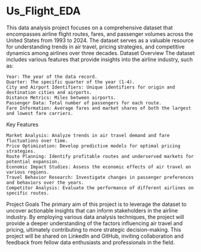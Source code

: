 # Us_Flight_EDA
This data analysis project focuses on a comprehensive dataset that encompasses airline flight routes, fares, and passenger volumes across the United States from 1993 to 2024. The dataset serves as a valuable resource for understanding trends in air travel, pricing strategies, and competitive dynamics among airlines over three decades.
Dataset Overview
The dataset includes various features that provide insights into the airline industry, such as:

    Year: The year of the data record.
    Quarter: The specific quarter of the year (1-4).
    City and Airport Identifiers: Unique identifiers for origin and destination cities and airports.
    Distance Metrics: Miles between airports.
    Passenger Data: Total number of passengers for each route.
    Fare Information: Average fares and market shares of both the largest and lowest fare carriers.

Key Features

    Market Analysis: Analyze trends in air travel demand and fare fluctuations over time.
    Price Optimization: Develop predictive models for optimal pricing strategies.
    Route Planning: Identify profitable routes and underserved markets for potential expansion.
    Economic Impact Studies: Assess the economic effects of air travel on various regions.
    Travel Behavior Research: Investigate changes in passenger preferences and behaviors over the years.
    Competitor Analysis: Evaluate the performance of different airlines on specific routes.

Project Goals
The primary aim of this project is to leverage the dataset to uncover actionable insights that can inform stakeholders in the airline industry. By employing various data analysis techniques, the project will provide a deeper understanding of the factors influencing air travel and pricing, ultimately contributing to more strategic decision-making. This project will be shared on LinkedIn and GitHub, inviting collaboration and feedback from fellow data enthusiasts and professionals in the field.

